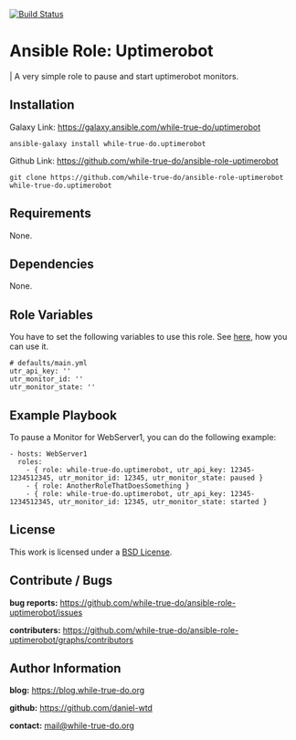 [![Build Status](https://travis-ci.org/while-true-do/ansible-role-uptimerobot.svg?branch=master)](https://travis-ci.org/while-true-do/ansible-role-uptimerobot)

# Ansible Role: Uptimerobot
| A very simple role to pause and start uptimerobot monitors.

## Installation

Galaxy Link: <https://galaxy.ansible.com/while-true-do/uptimerobot>

```
ansible-galaxy install while-true-do.uptimerobot
```

Github Link: <https://github.com/while-true-do/ansible-role-uptimerobot>

```
git clone https://github.com/while-true-do/ansible-role-uptimerobot while-true-do.uptimerobot
```

## Requirements

None.

## Dependencies

None.

## Role Variables
You have to set the following variables to use this role. See [here](https://uptimerobot.com/api), how you can use it.

```
# defaults/main.yml
utr_api_key: ''
utr_monitor_id: ''
utr_monitor_state: ''
```

## Example Playbook
To pause a Monitor for WebServer1, you can do the following example:

```
- hosts: WebServer1
  roles:
    - { role: while-true-do.uptimerobot, utr_api_key: 12345-1234512345, utr_monitor_id: 12345, utr_monitor_state: paused }
    - { role: AnotherRoleThatDoesSomething }
    - { role: while-true-do.uptimerobot, utr_api_key: 12345-1234512345, utr_monitor_id: 12345, utr_monitor_state: started }
```

## License

This work is licensed under a [BSD License](https://opensource.org/licenses/BSD-3-Clause).

## Contribute / Bugs

**bug reports:** <https://github.com/while-true-do/ansible-role-uptimerobot/issues>

**contributers:** <https://github.com/while-true-do/ansible-role-uptimerobot/graphs/contributors>

## Author Information

**blog:** <https://blog.while-true-do.org>

**github:** <https://github.com/daniel-wtd>

**contact:** [mail@while-true-do.org](mailto:mail@while-true-do.org)
